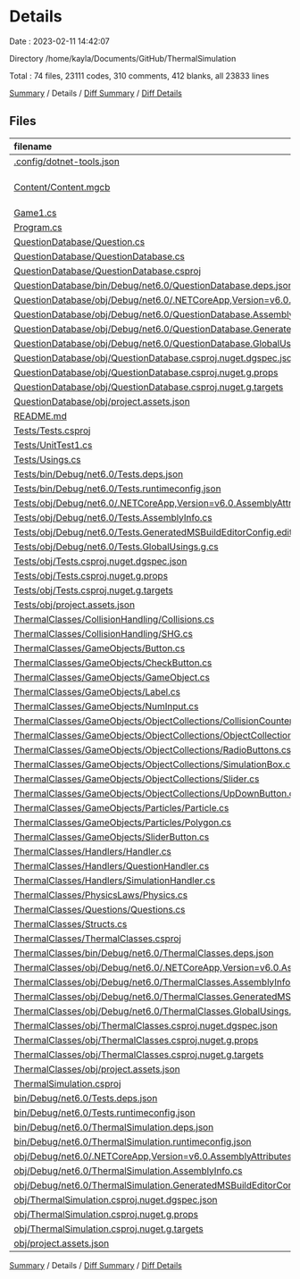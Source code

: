 # Details

Date : 2023-02-11 14:42:07

Directory /home/kayla/Documents/GitHub/ThermalSimulation

Total : 74 files,  23111 codes, 310 comments, 412 blanks, all 23833 lines

[Summary](results.md) / Details / [Diff Summary](diff.md) / [Diff Details](diff-details.md)

## Files
| filename | language | code | comment | blank | total |
| :--- | :--- | ---: | ---: | ---: | ---: |
| [.config/dotnet-tools.json](/.config/dotnet-tools.json) | JSON | 36 | 0 | 0 | 36 |
| [Content/Content.mgcb](/Content/Content.mgcb) | MonoGame Content Builder | 261 | 29 | 33 | 323 |
| [Game1.cs](/Game1.cs) | C# | 201 | 14 | 29 | 244 |
| [Program.cs](/Program.cs) | C# | 2 | 0 | 2 | 4 |
| [QuestionDatabase/Question.cs](/QuestionDatabase/Question.cs) | C# | 39 | 17 | 6 | 62 |
| [QuestionDatabase/QuestionDatabase.cs](/QuestionDatabase/QuestionDatabase.cs) | C# | 153 | 0 | 27 | 180 |
| [QuestionDatabase/QuestionDatabase.csproj](/QuestionDatabase/QuestionDatabase.csproj) | XML | 10 | 0 | 4 | 14 |
| [QuestionDatabase/bin/Debug/net6.0/QuestionDatabase.deps.json](/QuestionDatabase/bin/Debug/net6.0/QuestionDatabase.deps.json) | JSON | 241 | 0 | 0 | 241 |
| [QuestionDatabase/obj/Debug/net6.0/.NETCoreApp,Version=v6.0.AssemblyAttributes.cs](/QuestionDatabase/obj/Debug/net6.0/.NETCoreApp,Version=v6.0.AssemblyAttributes.cs) | C# | 2 | 1 | 1 | 4 |
| [QuestionDatabase/obj/Debug/net6.0/QuestionDatabase.AssemblyInfo.cs](/QuestionDatabase/obj/Debug/net6.0/QuestionDatabase.AssemblyInfo.cs) | C# | 2 | 9 | 5 | 16 |
| [QuestionDatabase/obj/Debug/net6.0/QuestionDatabase.GeneratedMSBuildEditorConfig.editorconfig](/QuestionDatabase/obj/Debug/net6.0/QuestionDatabase.GeneratedMSBuildEditorConfig.editorconfig) | Properties | 10 | 0 | 1 | 11 |
| [QuestionDatabase/obj/Debug/net6.0/QuestionDatabase.GlobalUsings.g.cs](/QuestionDatabase/obj/Debug/net6.0/QuestionDatabase.GlobalUsings.g.cs) | C# | 7 | 1 | 1 | 9 |
| [QuestionDatabase/obj/QuestionDatabase.csproj.nuget.dgspec.json](/QuestionDatabase/obj/QuestionDatabase.csproj.nuget.dgspec.json) | JSON | 66 | 0 | 0 | 66 |
| [QuestionDatabase/obj/QuestionDatabase.csproj.nuget.g.props](/QuestionDatabase/obj/QuestionDatabase.csproj.nuget.g.props) | XML | 15 | 0 | 0 | 15 |
| [QuestionDatabase/obj/QuestionDatabase.csproj.nuget.g.targets](/QuestionDatabase/obj/QuestionDatabase.csproj.nuget.g.targets) | XML | 6 | 0 | 0 | 6 |
| [QuestionDatabase/obj/project.assets.json](/QuestionDatabase/obj/project.assets.json) | JSON | 387 | 0 | 0 | 387 |
| [README.md](/README.md) | Markdown | 2 | 0 | 2 | 4 |
| [Tests/Tests.csproj](/Tests/Tests.csproj) | XML | 22 | 0 | 5 | 27 |
| [Tests/UnitTest1.cs](/Tests/UnitTest1.cs) | C# | 30 | 0 | 4 | 34 |
| [Tests/Usings.cs](/Tests/Usings.cs) | C# | 0 | 0 | 1 | 1 |
| [Tests/bin/Debug/net6.0/Tests.deps.json](/Tests/bin/Debug/net6.0/Tests.deps.json) | JSON | 2,054 | 0 | 0 | 2,054 |
| [Tests/bin/Debug/net6.0/Tests.runtimeconfig.json](/Tests/bin/Debug/net6.0/Tests.runtimeconfig.json) | JSON | 9 | 0 | 0 | 9 |
| [Tests/obj/Debug/net6.0/.NETCoreApp,Version=v6.0.AssemblyAttributes.cs](/Tests/obj/Debug/net6.0/.NETCoreApp,Version=v6.0.AssemblyAttributes.cs) | C# | 3 | 1 | 1 | 5 |
| [Tests/obj/Debug/net6.0/Tests.AssemblyInfo.cs](/Tests/obj/Debug/net6.0/Tests.AssemblyInfo.cs) | C# | 9 | 9 | 5 | 23 |
| [Tests/obj/Debug/net6.0/Tests.GeneratedMSBuildEditorConfig.editorconfig](/Tests/obj/Debug/net6.0/Tests.GeneratedMSBuildEditorConfig.editorconfig) | Properties | 10 | 0 | 1 | 11 |
| [Tests/obj/Debug/net6.0/Tests.GlobalUsings.g.cs](/Tests/obj/Debug/net6.0/Tests.GlobalUsings.g.cs) | C# | 7 | 1 | 1 | 9 |
| [Tests/obj/Tests.csproj.nuget.dgspec.json](/Tests/obj/Tests.csproj.nuget.dgspec.json) | JSON | 209 | 0 | 0 | 209 |
| [Tests/obj/Tests.csproj.nuget.g.props](/Tests/obj/Tests.csproj.nuget.g.props) | XML | 26 | 0 | 0 | 26 |
| [Tests/obj/Tests.csproj.nuget.g.targets](/Tests/obj/Tests.csproj.nuget.g.targets) | XML | 10 | 0 | 0 | 10 |
| [Tests/obj/project.assets.json](/Tests/obj/project.assets.json) | JSON | 6,502 | 0 | 0 | 6,502 |
| [ThermalClasses/CollisionHandling/Collisions.cs](/ThermalClasses/CollisionHandling/Collisions.cs) | C# | 120 | 39 | 14 | 173 |
| [ThermalClasses/CollisionHandling/SHG.cs](/ThermalClasses/CollisionHandling/SHG.cs) | C# | 108 | 12 | 12 | 132 |
| [ThermalClasses/GameObjects/Button.cs](/ThermalClasses/GameObjects/Button.cs) | C# | 76 | 2 | 16 | 94 |
| [ThermalClasses/GameObjects/CheckButton.cs](/ThermalClasses/GameObjects/CheckButton.cs) | C# | 69 | 1 | 10 | 80 |
| [ThermalClasses/GameObjects/GameObject.cs](/ThermalClasses/GameObjects/GameObject.cs) | C# | 60 | 1 | 11 | 72 |
| [ThermalClasses/GameObjects/Label.cs](/ThermalClasses/GameObjects/Label.cs) | C# | 40 | 1 | 8 | 49 |
| [ThermalClasses/GameObjects/NumInput.cs](/ThermalClasses/GameObjects/NumInput.cs) | C# | 139 | 0 | 14 | 153 |
| [ThermalClasses/GameObjects/ObjectCollections/CollisionCounter.cs](/ThermalClasses/GameObjects/ObjectCollections/CollisionCounter.cs) | C# | 75 | 0 | 8 | 83 |
| [ThermalClasses/GameObjects/ObjectCollections/ObjectCollection.cs](/ThermalClasses/GameObjects/ObjectCollections/ObjectCollection.cs) | C# | 9 | 0 | 2 | 11 |
| [ThermalClasses/GameObjects/ObjectCollections/RadioButtons.cs](/ThermalClasses/GameObjects/ObjectCollections/RadioButtons.cs) | C# | 78 | 0 | 7 | 85 |
| [ThermalClasses/GameObjects/ObjectCollections/SimulationBox.cs](/ThermalClasses/GameObjects/ObjectCollections/SimulationBox.cs) | C# | 44 | 2 | 5 | 51 |
| [ThermalClasses/GameObjects/ObjectCollections/Slider.cs](/ThermalClasses/GameObjects/ObjectCollections/Slider.cs) | C# | 60 | 0 | 9 | 69 |
| [ThermalClasses/GameObjects/ObjectCollections/UpDownButton.cs](/ThermalClasses/GameObjects/ObjectCollections/UpDownButton.cs) | C# | 56 | 0 | 7 | 63 |
| [ThermalClasses/GameObjects/Particles/Particle.cs](/ThermalClasses/GameObjects/Particles/Particle.cs) | C# | 57 | 6 | 10 | 73 |
| [ThermalClasses/GameObjects/Particles/Polygon.cs](/ThermalClasses/GameObjects/Particles/Polygon.cs) | C# | 50 | 4 | 7 | 61 |
| [ThermalClasses/GameObjects/SliderButton.cs](/ThermalClasses/GameObjects/SliderButton.cs) | C# | 55 | 1 | 7 | 63 |
| [ThermalClasses/Handlers/Handler.cs](/ThermalClasses/Handlers/Handler.cs) | C# | 20 | 0 | 2 | 22 |
| [ThermalClasses/Handlers/QuestionHandler.cs](/ThermalClasses/Handlers/QuestionHandler.cs) | C# | 48 | 0 | 9 | 57 |
| [ThermalClasses/Handlers/SimulationHandler.cs](/ThermalClasses/Handlers/SimulationHandler.cs) | C# | 653 | 48 | 72 | 773 |
| [ThermalClasses/PhysicsLaws/Physics.cs](/ThermalClasses/PhysicsLaws/Physics.cs) | C# | 59 | 71 | 14 | 144 |
| [ThermalClasses/Questions/Questions.cs](/ThermalClasses/Questions/Questions.cs) | C# | 87 | 13 | 16 | 116 |
| [ThermalClasses/Structs.cs](/ThermalClasses/Structs.cs) | C# | 61 | 6 | 6 | 73 |
| [ThermalClasses/ThermalClasses.csproj](/ThermalClasses/ThermalClasses.csproj) | XML | 11 | 0 | 2 | 13 |
| [ThermalClasses/bin/Debug/net6.0/ThermalClasses.deps.json](/ThermalClasses/bin/Debug/net6.0/ThermalClasses.deps.json) | JSON | 92 | 0 | 0 | 92 |
| [ThermalClasses/obj/Debug/net6.0/.NETCoreApp,Version=v6.0.AssemblyAttributes.cs](/ThermalClasses/obj/Debug/net6.0/.NETCoreApp,Version=v6.0.AssemblyAttributes.cs) | C# | 2 | 1 | 1 | 4 |
| [ThermalClasses/obj/Debug/net6.0/ThermalClasses.AssemblyInfo.cs](/ThermalClasses/obj/Debug/net6.0/ThermalClasses.AssemblyInfo.cs) | C# | 2 | 9 | 5 | 16 |
| [ThermalClasses/obj/Debug/net6.0/ThermalClasses.GeneratedMSBuildEditorConfig.editorconfig](/ThermalClasses/obj/Debug/net6.0/ThermalClasses.GeneratedMSBuildEditorConfig.editorconfig) | Properties | 10 | 0 | 1 | 11 |
| [ThermalClasses/obj/Debug/net6.0/ThermalClasses.GlobalUsings.g.cs](/ThermalClasses/obj/Debug/net6.0/ThermalClasses.GlobalUsings.g.cs) | C# | 7 | 1 | 1 | 9 |
| [ThermalClasses/obj/ThermalClasses.csproj.nuget.dgspec.json](/ThermalClasses/obj/ThermalClasses.csproj.nuget.dgspec.json) | JSON | 70 | 0 | 0 | 70 |
| [ThermalClasses/obj/ThermalClasses.csproj.nuget.g.props](/ThermalClasses/obj/ThermalClasses.csproj.nuget.g.props) | XML | 18 | 0 | 0 | 18 |
| [ThermalClasses/obj/ThermalClasses.csproj.nuget.g.targets](/ThermalClasses/obj/ThermalClasses.csproj.nuget.g.targets) | XML | 7 | 0 | 0 | 7 |
| [ThermalClasses/obj/project.assets.json](/ThermalClasses/obj/project.assets.json) | JSON | 169 | 0 | 0 | 169 |
| [ThermalSimulation.csproj](/ThermalSimulation.csproj) | XML | 35 | 0 | 0 | 35 |
| [bin/Debug/net6.0/Tests.deps.json](/bin/Debug/net6.0/Tests.deps.json) | JSON | 1,825 | 0 | 0 | 1,825 |
| [bin/Debug/net6.0/Tests.runtimeconfig.json](/bin/Debug/net6.0/Tests.runtimeconfig.json) | JSON | 9 | 0 | 0 | 9 |
| [bin/Debug/net6.0/ThermalSimulation.deps.json](/bin/Debug/net6.0/ThermalSimulation.deps.json) | JSON | 1,823 | 0 | 0 | 1,823 |
| [bin/Debug/net6.0/ThermalSimulation.runtimeconfig.json](/bin/Debug/net6.0/ThermalSimulation.runtimeconfig.json) | JSON | 13 | 0 | 0 | 13 |
| [obj/Debug/net6.0/.NETCoreApp,Version=v6.0.AssemblyAttributes.cs](/obj/Debug/net6.0/.NETCoreApp,Version=v6.0.AssemblyAttributes.cs) | C# | 2 | 1 | 1 | 4 |
| [obj/Debug/net6.0/ThermalSimulation.AssemblyInfo.cs](/obj/Debug/net6.0/ThermalSimulation.AssemblyInfo.cs) | C# | 2 | 9 | 5 | 16 |
| [obj/Debug/net6.0/ThermalSimulation.GeneratedMSBuildEditorConfig.editorconfig](/obj/Debug/net6.0/ThermalSimulation.GeneratedMSBuildEditorConfig.editorconfig) | Properties | 10 | 0 | 1 | 11 |
| [obj/ThermalSimulation.csproj.nuget.dgspec.json](/obj/ThermalSimulation.csproj.nuget.dgspec.json) | JSON | 221 | 0 | 0 | 221 |
| [obj/ThermalSimulation.csproj.nuget.g.props](/obj/ThermalSimulation.csproj.nuget.g.props) | XML | 22 | 0 | 0 | 22 |
| [obj/ThermalSimulation.csproj.nuget.g.targets](/obj/ThermalSimulation.csproj.nuget.g.targets) | XML | 8 | 0 | 0 | 8 |
| [obj/project.assets.json](/obj/project.assets.json) | JSON | 6,398 | 0 | 0 | 6,398 |

[Summary](results.md) / Details / [Diff Summary](diff.md) / [Diff Details](diff-details.md)